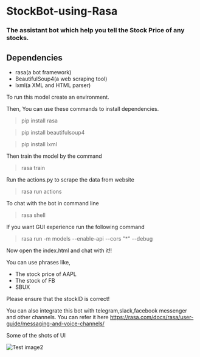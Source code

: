 # StockBot-using-Rasa

### The assistant bot which help you tell the Stock Price of any stocks.


## Dependencies
- rasa(a bot framework)
- BeautifulSoup4(a web scraping tool)
- lxml(a XML and HTML parser)

To run this model create an environment.

Then, You can use these commands to install dependencies.
> pip install rasa

> pip install beautifulsoup4

> pip install lxml

Then train the model by the command

> rasa train

Run the actions.py to scrape the data from website

> rasa run actions

To chat with the bot in command line

> rasa shell

If you want GUI experience run the following command

> rasa run -m models --enable-api --cors "*" --debug

Now open the index.html and chat with it!!

You can use phrases like,
- The stock price of AAPL
- The stock of FB
- SBUX

Please ensure that the stockID is correct!

You can also integrate this bot with telegram,slack,facebook messenger and other channels.
You can refer it here https://rasa.com/docs/rasa/user-guide/messaging-and-voice-channels/


Some of the shots of UI

![Test image2](UI/cb2.png)
